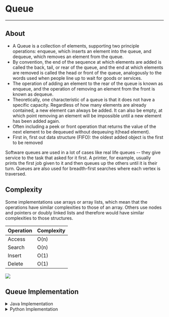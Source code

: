 # Queue

---

## About

- A Queue is a collection of elements, supporting two principle operations: enqueue, which inserts an element into the queue, and dequeue, which removes an element from the queue.
- By convention, the end of the sequence at which elements are added is called the back, tail, or rear of the queue, and the end at which elements are removed is called the head or front of the queue, analogously to the words used when people line up to wait for goods or services.
- The operation of adding an element to the rear of the queue is known as enqueue, and the operation of removing an element from the front is known as dequeue.
- Theoretically, one characteristic of a queue is that it does not have a specific capacity. Regardless of how many elements are already contained, a new element can always be added. It can also be empty, at which point removing an element will be impossible until a new element has been added again.
- Often including a peek or front operation that returns the value of the next element to be dequeued without dequeuing it(head element).
- First in, first out data structure (FIFO): the oldest added object is the first to be removed


Software queues are used in a lot of cases like real life queues -- they give service to the task that asked for it first. A printer, for example, usually prints the first job given to it and then queues up the others until it is their turn. Queues are also used for breadth-first searches where each vertex is traversed.

## Complexity
Some implementations use arrays or array lists, which mean that the operations have similar complexities to those of an array. Others use nodes and pointers or doubly linked lists and therefore would have similar complexities to those structures.

|Operation|Complexity|
|---------|----------|
|Access   |O(n)      |
|Search   |O(n)      |
|Insert   |O(1)      |
|Delete   |O(1)      | 


![](https://upload.wikimedia.org/wikipedia/commons/thumb/5/52/Data_Queue.svg/300px-Data_Queue.svg.png)


## Queue Implementation

<details>
<summary> Java Implementation </summary>

```java
package tests;

/**
 * 
 * @author P.Haddad
 * QUEUE, FIFO: enqueue, which inserts an element into the queue, and dequeue, which removes an element from the queue.
 * At the head items are removed, at the tail items are added.
 */
public class Queue {
	private static class Node {
		private int data;
		private Node next;
		
		public Node(int data) {
			this.data = data;
		}
	}
	
	private Node head; // remove here
	private Node tail; // add here
	
	public boolean isEmpty() { //if head is null then return true
		return head == null;
	}
	public int peek() { //check if head is null if not return the data
		return head.data;
	}
	public void add(int data) {
		Node node = new Node(data);
		if(tail != null) {
			tail.next = node;
		}
		tail = node;
		if(head == null) {
			head = node;
		}
		
	}
	public int remove() {
		int data = head.data;
		head = head.next;
		if(head == null) {
			tail = null;
		}
		return data;
	}
}
```

</details>

<details>
<summary> Python Implementation </summary>

```python
class Node:
    def __init__(self, data):
        self.data = data
        self.next = None

class Queue:
    def __init__(self):
        self.front = None
        self.rear = None
        self.size = 0

    def is_empty(self):
        return self.front is None

    def enqueue(self, item):
        new_node = Node(item)
        if self.is_empty():
            self.front = self.rear = new_node
        else:
            self.rear.next = new_node
            self.rear = new_node
        self.size += 1

    def dequeue(self):
        if self.is_empty():
            raise IndexError("Queue is empty")
        item = self.front.data
        self.front = self.front.next
        self.size -= 1
        if self.front is None:
            self.rear = None
        return item

    def front_item(self):
        if self.is_empty():
            raise IndexError("Queue is empty")
        return self.front.data

    def get_size(self):
        return self.size

    def __str__(self):
        if self.is_empty():
            return "[]"
        current = self.front
        items = []
        while current:
            items.append(str(current.data))
            current = current.next
        return "[" + " <- ".join(items) + "]"

# Create a new queue
my_queue = Queue()

# Enqueue some items
my_queue.enqueue("Task 1")
my_queue.enqueue("Task 2")
my_queue.enqueue("Task 3")

# Display the queue
print("Queue:", my_queue)  # Output: Queue: ['Task 1' <- 'Task 2' <- 'Task 3']

# Check the size
print("Size:", my_queue.get_size())  # Output: Size: 3

# Check the front item
print("Front item:", my_queue.front_item())  # Output: Front item: Task 1

# Dequeue an item
dequeued_item = my_queue.dequeue()
print("Dequeued:", dequeued_item)  # Output: Dequeued: Task 1

# Display the updated queue
print("Updated queue:", my_queue)  # Output: Updated queue: ['Task 2' <- 'Task 3']

# Check if the queue is empty
print("Is empty?", my_queue.is_empty())  # Output: Is empty? False

# Dequeue remaining items
print(my_queue.dequeue())  # Output: Task 2
print(my_queue.dequeue())  # Output: Task 3

# Try to dequeue from an empty queue
try:
    my_queue.dequeue()
except IndexError as e:
    print("Error:", e)  # Output: Error: Queue is empty
```

</details>